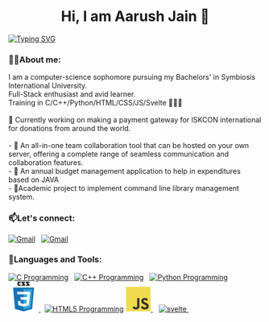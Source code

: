 <h1 align='center'>Hi, I am Aarush Jain 👋</h1>

<a href="https://github.com/AarushJ19"><img src="https://readme-typing-svg.demolab.com?font=Caveat&size=40&pause=500&color=2EA1D3&center=true&width=935&height=55&lines=Engineering+Student;Full+Stack+Developer;Security+Inclined;Curious%2C+Progress+Oriented%2C+Analytical" alt="Typing SVG" /></a></br>
### 👨‍💻About me:
I am a computer-science sophomore pursuing my Bachelors' in Symbiosis International University. </br>Full-Stack enthusiast and avid learner. </br>Training in C/C++/Python/HTML/CSS/JS/Svelte 👨🏽‍💻</br>
</br> 🎯 Currently working on making a payment gateway for ISKCON international for donations from around the world.</br>
</br>- 🔭 An all-in-one team collaboration tool that can be hosted on your own server, offering a complete range of seamless communication and collaboration features.
</br>- 🔭 An annual budget management application to help in expenditures based on JAVA
</br>- 🔭Academic project to implement command line library management system.  

### 📫Let's connect:
<a href="mailto:aarushjain135@gmail.com" target='_blank'><img src="https://cdn.iconscout.com/icon/free/png-256/gmail-2981844-2476484.png" alt="Gmail" style="width:45px;height:45px;"></a>&nbsp;&nbsp;
<a href="https://www.linkedin.com/in/aarush-jain-988382141/" target='_blank'><img src="https://cdn.iconscout.com/icon/free/png-256/linkedin-162-498418.png" alt="Gmail" style="width:45px;height:45px;"></a>

### 📖Languages and Tools:
<a href="https://www.cprogramming.com" target="_blank"><img src="https://cdn.iconscout.com/icon/free/png-256/c-57-1175191.png" alt="C Programming" style="width:50px;height:50px;"></a>&nbsp;&nbsp;
<a href="https://www.cplusplus.org" target="_blank"><img src="https://cdn.iconscout.com/icon/free/png-256/cplusplus-1-1175244.png" alt="C++ Programming" style="width:50px;height:50px;"></a>&nbsp;&nbsp;
<a href="https://www.python.org" target="_blank"><img src="https://cdn.iconscout.com/icon/free/png-256/python-2-226051.png" alt="Python Programming" style="width:50px;height:50px;"></a>&nbsp;&nbsp;
<a href="https://www.w3schools.com/css/" target="_blank" rel="noreferrer"> <img src="https://raw.githubusercontent.com/devicons/devicon/master/icons/css3/css3-original-wordmark.svg" alt="css3" width="60" height="60"/> </a>&nbsp;
<a href="https://html.spec.whatwg.org" target="_blank"><img src="https://cdn.iconscout.com/icon/free/png-256/html-5-1-1175208.png" alt="HTML5 Programming" style="width:50px;height:50px;"></a>
<a href="https://developer.mozilla.org/en-US/docs/Web/JavaScript" target="_blank" rel="noreferrer"> <img src="https://raw.githubusercontent.com/devicons/devicon/master/icons/javascript/javascript-original.svg" alt="javascript" width="50" height="50"/> </a>&nbsp;&nbsp;
<a href="https://svelte.dev" target="_blank" rel="noreferrer"> <img src="https://upload.wikimedia.org/wikipedia/commons/1/1b/Svelte_Logo.svg" alt="svelte" width="50" height="50"/> </a>&nbsp;&nbsp;

<!--
<a href="https://github.com/AarushJ19">
  <img align="center" src="https://github-readme-stats.vercel.app/api?username=AarushJ19&theme=github_dark&count_private=false&show_icons=true&hide_rank=true&custom_title=📈Aarush's&nbsp;GitHub&nbsp;Stats&include_all_commits=true" />
</a> 
-->
